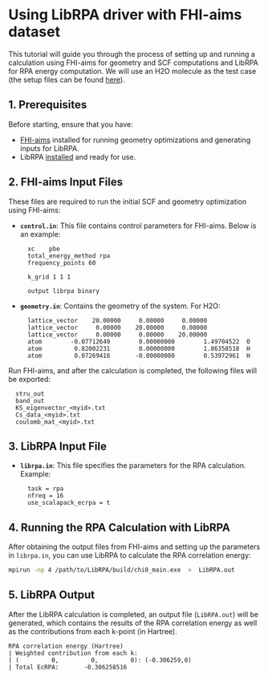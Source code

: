 # Using LibRPA driver with FHI-aims dataset

This tutorial will guide you through the process of setting up and running a calculation using FHI-aims for geometry and SCF computations and LibRPA for RPA energy computation. We will use an H2O molecule as the test case (the setup files can be found [here](https://github.com/Srlive1201/LibRPA/tree/master/regression_tests/testcases/mole_H2O/aims)).

## 1. **Prerequisites**
Before starting, ensure that you have:
- [FHI-aims](https://fhi-aims.org/get-the-code-menu/get-the-code) installed for running geometry optimizations and generating inputs for LibRPA.
- LibRPA [installed](../../install.md) and ready for use.

## 2. **FHI-aims Input Files**
These files are required to run the initial SCF and geometry optimization using FHI-aims:
- **`control.in`**: This file contains control parameters for FHI-aims. Below is an example:
  ```text
    xc    pbe
    total_energy_method rpa
    frequency_points 60

    k_grid 1 1 1

    output librpa binary
  ```

- **`geometry.in`**: Contains the geometry of the system. For H2O:
  ```text
    lattice_vector    20.00000     0.00000     0.00000
    lattice_vector     0.00000    20.00000     0.00000
    lattice_vector     0.00000     0.00000    20.00000
    atom        -0.07712649        0.00000000        1.49704522  O
    atom         0.82002231        0.00000000        1.86358518  H
    atom         0.07269418       -0.00000000        0.53972961  H
  ```
Run FHI-aims, and after the calculation is completed, the following files will be exported:
  ```text
    stru_out
    band_out
    KS_eigenvector_<myid>.txt
    Cs_data_<myid>.txt
    coulomb_mat_<myid>.txt
  ```
## 3. **LibRPA Input File**
- **`librpa.in`**: This file specifies the parameters for the RPA calculation. Example:
  ```text
    task = rpa
    nfreq = 16
    use_scalapack_ecrpa = t
  ```
## 4. **Running the RPA Calculation with LibRPA**
After obtaining the output files from FHI-aims and setting up the parameters in `librpa.in`, you can use LibRPA to calculate the RPA correlation energy:
```bash
mpirun -np 4 /path/to/LibRPA/build/chi0_main.exe  >  LibRPA.out
```
## 5. **LibRPA Output**
After the LibRPA calculation is completed, an output file (`LibRPA.out`) will be generated, which contains the results of the RPA correlation energy as well as the contributions from each k-point (in Hartree).
```text
RPA correlation energy (Hartree)
| Weighted contribution from each k:
| (         0,         0,         0): (-0.306259,0)
| Total EcRPA:       -0.306258516
```
